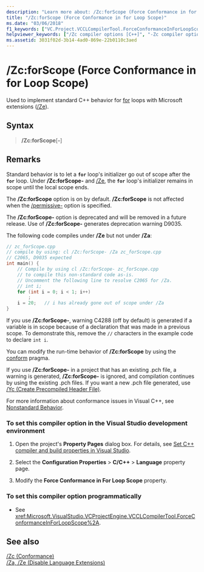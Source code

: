 ```yaml
---
description: "Learn more about: /Zc:forScope (Force Conformance in for Loop Scope)"
title: "/Zc:forScope (Force Conformance in for Loop Scope)"
ms.date: "03/06/2018"
f1_keywords: ["VC.Project.VCCLCompilerTool.ForceConformanceInForLoopScope", "VC.Project.VCCLWCECompilerTool.ForceConformanceInForLoopScope", "/zc:forScope"]
helpviewer_keywords: ["/Zc compiler options [C++]", "-Zc compiler options [C++]", "Conformance compiler options", "Zc compiler options [C++]"]
ms.assetid: 3031f02d-3b14-4ad0-869e-22b0110c3aed
---
```

# /Zc:forScope (Force Conformance in for Loop Scope)

Used to implement standard C++ behavior for [for](../../cpp/for-statement-cpp.md) loops with Microsoft extensions ([/Ze](za-ze-disable-language-extensions.md)).

## Syntax

> **/Zc:forScope**[**-**]

## Remarks

Standard behavior is to let a **`for`** loop's initializer go out of scope after the **`for`** loop. Under **/Zc:forScope-** and [/Ze](za-ze-disable-language-extensions.md), the **`for`** loop's initializer remains in scope until the local scope ends.

The **/Zc:forScope** option is on by default. **/Zc:forScope** is not affected when the [/permissive-](permissive-standards-conformance.md) option is specified.

The **/Zc:forScope-** option is deprecated and will be removed in a future release. Use of **/Zc:forScope-** generates deprecation warning D9035.

The following code compiles under **/Ze** but not under **/Za**:

```cpp
// zc_forScope.cpp
// compile by using: cl /Zc:forScope- /Za zc_forScope.cpp
// C2065, D9035 expected
int main() {
    // Compile by using cl /Zc:forScope- zc_forScope.cpp
    // to compile this non-standard code as-is.
    // Uncomment the following line to resolve C2065 for /Za.
    // int i;
    for (int i = 0; i < 1; i++)
        ;
    i = 20;   // i has already gone out of scope under /Za
}
```

If you use **/Zc:forScope-**, warning C4288 (off by default) is generated if a variable is in scope because of a declaration that was made in a previous scope. To demonstrate this, remove the `//` characters in the example code to declare `int i`.

You can modify the run-time behavior of **/Zc:forScope** by using the [conform](../../preprocessor/conform.md) pragma.

If you use **/Zc:forScope-** in a project that has an existing .pch file, a warning is generated, **/Zc:forScope-** is ignored, and compilation continues by using the existing .pch files. If you want a new .pch file generated, use [/Yc (Create Precompiled Header File)](yc-create-precompiled-header-file.md).

For more information about conformance issues in Visual C++, see [Nonstandard Behavior](../../cpp/nonstandard-behavior.md).

### To set this compiler option in the Visual Studio development environment

1. Open the project's **Property Pages** dialog box. For details, see [Set C++ compiler and build properties in Visual Studio](../working-with-project-properties.md).

1. Select the **Configuration Properties** > **C/C++** > **Language** property page.

1. Modify the **Force Conformance in For Loop Scope** property.

### To set this compiler option programmatically

- See <xref:Microsoft.VisualStudio.VCProjectEngine.VCCLCompilerTool.ForceConformanceInForLoopScope%2A>.

## See also

[/Zc (Conformance)](zc-conformance.md)<br/>
[/Za, /Ze (Disable Language Extensions)](za-ze-disable-language-extensions.md)<br/>
